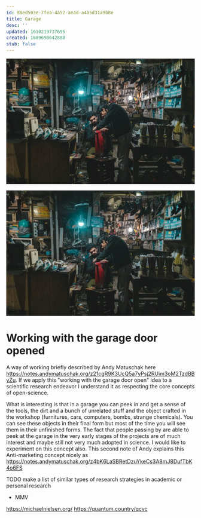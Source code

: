 ```yaml
---
id: 88ed503e-7fea-4a52-aead-a4a5d31a9b8e
title: Garage
desc: ''
updated: 1610219737695
created: 1609698642888
stub: false
---
```



![](/assets/images/2021-01-03-19-44-16.png)

![](assets/images/2021-01-03-19-44-16.png)


# Working with the garage door opened

A way of working briefly described by Andy Matuschak here https://notes.andymatuschak.org/z21cgR9K3UcQ5a7yPsj2RUim3oM2TzdBByZu. If we apply this "working with the garage door open" idea to a scientific research endeavor I understand it as respecting the core concepts of open-science.

What is interesting is that in a garage you can peek in and get a sense of the tools, the dirt and a bunch of unrelated stuff and the object crafted in the workshop (furnitures, cars, computers, bombs, strange chemicals). You can see these objects in their final form but most of the time you will see them in their unfinished forms. The fact that people passing by are able to peek at the garage in the very early stages of the projects are of much interest and maybe still not very much adopted in science. I would like to experiment on this concept also. This second note of Andy explains this Anti-marketing concept nicely as https://notes.andymatuschak.org/z4bK6LaSBRetDzuYkeCs3A8mJ8DufTbK4o6FS


TODO make a list of similar types of research strategies in academic or personal research 
- MMV 



https://michaelnielsen.org/
https://quantum.country/qcvc



